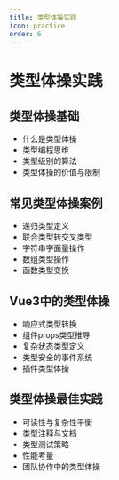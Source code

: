```yaml
---
title: 类型体操实践
icon: practice
order: 6
---
```


# 类型体操实践

## 类型体操基础
- 什么是类型体操
- 类型编程思维
- 类型级别的算法
- 类型体操的价值与限制

## 常见类型体操案例
- 递归类型定义
- 联合类型转交叉类型
- 字符串字面量操作
- 数组类型操作
- 函数类型变换

## Vue3中的类型体操
- 响应式类型转换
- 组件props类型推导
- 复杂状态类型定义
- 类型安全的事件系统
- 插件类型体操

## 类型体操最佳实践
- 可读性与复杂性平衡
- 类型注释与文档
- 类型测试策略
- 性能考量
- 团队协作中的类型体操
